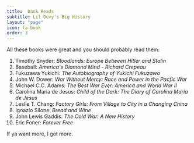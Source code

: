 ```yaml
---
title:  Dank Reads
subtitle: Lil Devy's Big History 
layout: "page"
icon: fa-book
order: 3
---
```


All these books were great and you should probably read them:

1. Timothy Snyder: *Bloodlands: Europe Between Hitler and Stalin*
2. Baseball: *America's Diamond Mind - Richard Crepeau*
3. Fukuzawa Yukichi: *The Autobiography of Yukichi Fukuzawa*
4. John W. Dower: *War Without Mercy: Race and Power in the Pacfic War*
5. Michael C.C. Adams: *The Best War Ever: America and World War II*
6. Carolina Maria de Jesus: *Child of the Dark: The Diary of Carolina Maria de Jesus*
7. Leslie T. Chang: *Factory Girls: From Village to City in a Changing China*
8. Ignazio Silone: *Bread and Wine*
9. John Lewis Gaddis: *The Cold War: A New History*
10. Eric Foner: *Forever Free*

If ya want more, I got more.
